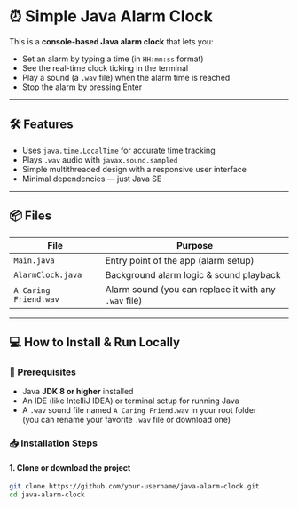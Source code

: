 # ⏰ Simple Java Alarm Clock

This is a **console-based Java alarm clock** that lets you:
- Set an alarm by typing a time (in `HH:mm:ss` format)
- See the real-time clock ticking in the terminal
- Play a sound (a `.wav` file) when the alarm time is reached
- Stop the alarm by pressing Enter

---

## 🛠️ Features

- Uses `java.time.LocalTime` for accurate time tracking
- Plays `.wav` audio with `javax.sound.sampled`
- Simple multithreaded design with a responsive user interface
- Minimal dependencies — just Java SE

---

## 📦 Files

| File          | Purpose                                 |
|---------------|------------------------------------------|
| `Main.java`   | Entry point of the app (alarm setup)     |
| `AlarmClock.java` | Background alarm logic & sound playback |
| `A Caring Friend.wav` | Alarm sound (you can replace it with any `.wav` file) |

---

## 💻 How to Install & Run Locally

### 🧾 Prerequisites

- Java **JDK 8 or higher** installed
- An IDE (like IntelliJ IDEA) or terminal setup for running Java
- A `.wav` sound file named `A Caring Friend.wav` in your root folder  
  (you can rename your favorite `.wav` file or download one)

### 📥 Installation Steps

#### 1. Clone or download the project

```bash
git clone https://github.com/your-username/java-alarm-clock.git
cd java-alarm-clock
